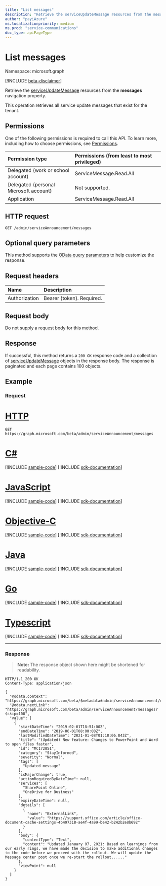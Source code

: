 ```yaml
---
title: "List messages"
description: "Retrieve the serviceUpdateMessage resources from the messages navigation property."
author: "payiAzure"
ms.localizationpriority: medium
ms.prod: "service-communications"
doc_type: apiPageType
---
```


# List messages
Namespace: microsoft.graph

[!INCLUDE [beta-disclaimer](../../includes/beta-disclaimer.md)]

Retrieve the [serviceUpdateMessage](../resources/serviceupdatemessage.md) resources from the **messages** navigation property.

This operation retrieves all service update messages that exist for the tenant.

## Permissions
One of the following permissions is required to call this API. To learn more, including how to choose permissions, see [Permissions](/graph/permissions-reference).

|Permission type|Permissions (from least to most privileged)|
|:---|:---|
|Delegated (work or school account)|ServiceMessage.Read.All|
|Delegated (personal Microsoft account)|Not supported.|
|Application|ServiceMessage.Read.All|

## HTTP request

<!-- {
  "blockType": "ignored"
}
-->
``` http
GET /admin/serviceAnnouncement/messages
```

## Optional query parameters
This method supports the [OData query parameters](/graph/query-parameters) to help customize the response.

## Request headers
|Name|Description|
|:---|:---|
|Authorization|Bearer {token}. Required.|

## Request body
Do not supply a request body for this method.

## Response

If successful, this method returns a `200 OK` response code and a collection of [serviceUpdateMessage](../resources/serviceupdatemessage.md) objects in the response body. The response is paginated and each page contains 100 objects.

## Example

### Request

# [HTTP](#tab/http)
<!-- {
  "blockType": "request",
  "name": "list_serviceupdatemessage"
}
-->
``` http
GET https://graph.microsoft.com/beta/admin/serviceAnnouncement/messages
```
# [C#](#tab/csharp)
[!INCLUDE [sample-code](../includes/snippets/csharp/list-serviceupdatemessage-csharp-snippets.md)]
[!INCLUDE [sdk-documentation](../includes/snippets/snippets-sdk-documentation-link.md)]

# [JavaScript](#tab/javascript)
[!INCLUDE [sample-code](../includes/snippets/javascript/list-serviceupdatemessage-javascript-snippets.md)]
[!INCLUDE [sdk-documentation](../includes/snippets/snippets-sdk-documentation-link.md)]

# [Objective-C](#tab/objc)
[!INCLUDE [sample-code](../includes/snippets/objc/list-serviceupdatemessage-objc-snippets.md)]
[!INCLUDE [sdk-documentation](../includes/snippets/snippets-sdk-documentation-link.md)]

# [Java](#tab/java)
[!INCLUDE [sample-code](../includes/snippets/java/list-serviceupdatemessage-java-snippets.md)]
[!INCLUDE [sdk-documentation](../includes/snippets/snippets-sdk-documentation-link.md)]

# [Go](#tab/go)
[!INCLUDE [sample-code](../includes/snippets/go/list-serviceupdatemessage-go-snippets.md)]
[!INCLUDE [sdk-documentation](../includes/snippets/snippets-sdk-documentation-link.md)]

# [Typescript](#tab/typescript)
[!INCLUDE [sample-code](../includes/snippets/typescript/list-serviceupdatemessage-typescript-snippets.md)]
[!INCLUDE [sdk-documentation](../includes/snippets/snippets-sdk-documentation-link.md)]

---


### Response
>**Note:** The response object shown here might be shortened for readability.
<!-- {
  "blockType": "response",
  "truncated": true,
  "@odata.type": "microsoft.graph.serviceUpdateMessage",
  "isCollection": true
}
-->
``` http
HTTP/1.1 200 OK
Content-Type: application/json

{
  "@odata.context": "https://graph.microsoft.com/beta/$metadata#admin/serviceAnnouncement/messages",
  "@odata.nextLink": "https://graph.microsoft.com/beta/admin/serviceAnnouncement/messages?$skip=100",
  "value": [
    {
      "startDateTime": "2019-02-01T18:51:00Z",
      "endDateTime": "2019-06-01T08:00:00Z",
      "lastModifiedDateTime": "2021-01-08T01:10:06.843Z",
      "title": "(Updated) New feature: Changes to PowerPoint and Word to open files faster",
      "id": "MC172851",
      "category": "StayInformed",
      "severity": "Normal",
      "tags": [
        "Updated message"
      ],
      "isMajorChange": true,
      "actionRequiredByDateTime": null,
      "services": [
        "SharePoint Online",
        "OneDrive for Business"
      ],
      "expiryDateTime": null,
      "details": [
        {
          "name": "ExternalLink",
          "value": "https://support.office.com/article/office-document-cache-settings-4b497318-ae4f-4a99-be42-b242b2e8b692"
        }
      ],
      "body": {
        "contentType": "Text",
        "content": "Updated January 07, 2021: Based on learnings from our early rings, we have made the decision to make additional changes to the code before we proceed with the rollout. We will update the Message center post once we re-start the rollout......"
      },
      "viewPoint": null
    }
  ]
}
```


